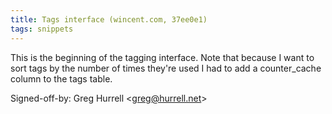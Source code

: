 ```yaml
---
title: Tags interface (wincent.com, 37ee0e1)
tags: snippets
---
```


This is the beginning of the tagging interface. Note that because I want to sort tags by the number of times they're used I had to add a counter_cache column to the tags table.

Signed-off-by: Greg Hurrell &lt;greg@hurrell.net&gt;
